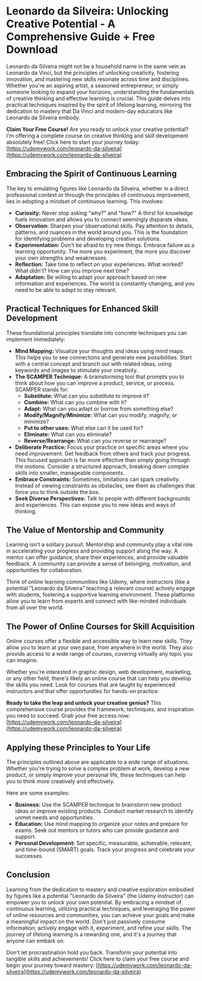 # Leonardo da Silveira: Unlocking Creative Potential - A Comprehensive Guide + Free Download

Leonardo da Silveira might not be a household name in the same vein as Leonardo da Vinci, but the principles of unlocking creativity, fostering innovation, and mastering new skills resonate across time and disciplines. Whether you're an aspiring artist, a seasoned entrepreneur, or simply someone looking to expand your horizons, understanding the fundamentals of creative thinking and effective learning is crucial. This guide delves into practical techniques inspired by the spirit of lifelong learning, mirroring the dedication to mastery that Da Vinci and modern-day educators like Leonardo da Silveira embody.

**Claim Your Free Course!** Are you ready to unlock your creative potential? I'm offering a complete course on creative thinking and skill development absolutely free!  Click here to start your journey today: [https://udemywork.com/leonardo-da-silveira](https://udemywork.com/leonardo-da-silveira)

## Embracing the Spirit of Continuous Learning

The key to emulating figures like Leonardo da Silveira, whether in a direct professional context or through the principles of continuous improvement, lies in adopting a mindset of continuous learning. This involves:

*   **Curiosity:**  Never stop asking "why?" and "how?"  A thirst for knowledge fuels innovation and allows you to connect seemingly disparate ideas.
*   **Observation:**  Sharpen your observational skills.  Pay attention to details, patterns, and nuances in the world around you.  This is the foundation for identifying problems and developing creative solutions.
*   **Experimentation:**  Don't be afraid to try new things.  Embrace failure as a learning opportunity.  The more you experiment, the more you discover your own strengths and weaknesses.
*   **Reflection:**  Take time to reflect on your experiences.  What worked?  What didn't?  How can you improve next time?
*   **Adaptation:**  Be willing to adapt your approach based on new information and experiences.  The world is constantly changing, and you need to be able to adapt to stay relevant.

## Practical Techniques for Enhanced Skill Development

These foundational principles translate into concrete techniques you can implement immediately:

*   **Mind Mapping:**  Visualize your thoughts and ideas using mind maps.  This helps you to see connections and generate new possibilities. Start with a central concept and branch out with related ideas, using keywords and images to stimulate your creativity.
*   **The SCAMPER Technique:**  A brainstorming tool that prompts you to think about how you can improve a product, service, or process.  SCAMPER stands for:
    *   **Substitute:** What can you substitute to improve it?
    *   **Combine:** What can you combine with it?
    *   **Adapt:** What can you adapt or borrow from something else?
    *   **Modify/Magnify/Minimize:** What can you modify, magnify, or minimize?
    *   **Put to other uses:** What else can it be used for?
    *   **Eliminate:** What can you eliminate?
    *   **Reverse/Rearrange:** What can you reverse or rearrange?
*   **Deliberate Practice:**  Focus your practice on specific areas where you need improvement.  Get feedback from others and track your progress.  This focused approach is far more effective than simply going through the motions.  Consider a structured approach, breaking down complex skills into smaller, manageable components.
*   **Embrace Constraints:**  Sometimes, limitations can spark creativity.  Instead of viewing constraints as obstacles, see them as challenges that force you to think outside the box.
*   **Seek Diverse Perspectives:**  Talk to people with different backgrounds and experiences.  This can expose you to new ideas and ways of thinking.

## The Value of Mentorship and Community

Learning isn't a solitary pursuit. Mentorship and community play a vital role in accelerating your progress and providing support along the way.  A mentor can offer guidance, share their experiences, and provide valuable feedback.  A community can provide a sense of belonging, motivation, and opportunities for collaboration.

Think of online learning communities like Udemy, where instructors (like a potential "Leonardo da Silveira" teaching a relevant course) actively engage with students, fostering a supportive learning environment. These platforms allow you to learn from experts and connect with like-minded individuals from all over the world.

## The Power of Online Courses for Skill Acquisition

Online courses offer a flexible and accessible way to learn new skills. They allow you to learn at your own pace, from anywhere in the world.  They also provide access to a wide range of courses, covering virtually any topic you can imagine.

Whether you're interested in graphic design, web development, marketing, or any other field, there's likely an online course that can help you develop the skills you need. Look for courses that are taught by experienced instructors and that offer opportunities for hands-on practice.

**Ready to take the leap and unlock your creative genius?** This comprehensive course provides the framework, techniques, and inspiration you need to succeed. Grab your free access now: [https://udemywork.com/leonardo-da-silveira](https://udemywork.com/leonardo-da-silveira)

## Applying these Principles to Your Life

The principles outlined above are applicable to a wide range of situations.  Whether you're trying to solve a complex problem at work, develop a new product, or simply improve your personal life, these techniques can help you to think more creatively and effectively.

Here are some examples:

*   **Business:** Use the SCAMPER technique to brainstorm new product ideas or improve existing products.  Conduct market research to identify unmet needs and opportunities.
*   **Education:**  Use mind mapping to organize your notes and prepare for exams.  Seek out mentors or tutors who can provide guidance and support.
*   **Personal Development:**  Set specific, measurable, achievable, relevant, and time-bound (SMART) goals.  Track your progress and celebrate your successes.

## Conclusion

Learning from the dedication to mastery and creative exploration embodied by figures like a potential "Leonardo da Silveira" (the Udemy instructor) can empower you to unlock your own potential. By embracing a mindset of continuous learning, utilizing practical techniques, and leveraging the power of online resources and communities, you can achieve your goals and make a meaningful impact on the world. Don't just passively consume information; actively engage with it, experiment, and refine your skills. The journey of lifelong learning is a rewarding one, and it's a journey that anyone can embark on.

Don't let procrastination hold you back. Transform your potential into tangible skills and achievements! Click here to claim your free course and begin your journey toward mastery: [https://udemywork.com/leonardo-da-silveira](https://udemywork.com/leonardo-da-silveira)
